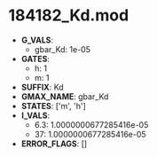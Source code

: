 # 184182_Kd.mod

- **G_VALS**:
  - gbar_Kd: 1e-05
- **GATES**:
  - h: 1
  - m: 1
- **SUFFIX**: Kd
- **GMAX_NAME**: gbar_Kd
- **STATES**: ['m', 'h']
- **I_VALS**:
  - 6.3: 1.0000000677285416e-05
  - 37: 1.0000000677285416e-05
- **ERROR_FLAGS**: []

